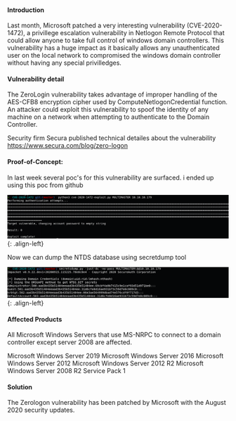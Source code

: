 #### Introduction

Last month, Microsoft patched a very interesting vulnerability (CVE-2020-1472), a privillege escalation vulnerability in Netlogon Remote Protocol that could allow anyone to take full control of windows domain controllers. This vulnerability has a huge impact as it basically allows any unauthenticated user on the local network to compromised the windows domain controller without having any special privilledges.  

#### Vulnerability detail

The ZeroLogin vulnerability takes advantage of improper handling of the AES-CFB8 encryption cipher used by ComputeNetlogonCredential function. An attacker could exploit this vulnerability to spoof the identity of any machine on a network when attempting to authenticate to the Domain Controller.

Security firm Secura published technical detailes about the vulnerability https://www.secura.com/blog/zero-logon



#### Proof-of-Concept:

In last week several poc's for this vulnerability are surfaced. i ended up using this poc from github

![source-01](/img/zero1.PNG){: .align-left}



Now we can dump the NTDS database using secretdump tool

![source-01](/img/zero2.PNG){: .align-left}

#### Affected Products
All Microsoft Windows Servers that use MS-NRPC to connect to a domain controller except server 2008 are affected.

Microsoft Windows Server 2019
Microsoft Windows Server 2016
Microsoft Windows Server 2012
Microsoft Windows Server 2012 R2
Microsoft Windows Server 2008 R2 Service Pack 1


#### Solution
The Zerologon vulnerability has been patched by Microsoft with the August 2020 security updates.
